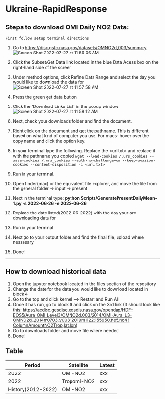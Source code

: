 # Ukraine-RapidResponse

## Steps to download OMI Daily NO2 Data:
    First follow setup terminal directions
1. Go to https://disc.gsfc.nasa.gov/datasets/OMNO2d_003/summary
![Screen Shot 2022-07-27 at 11 56 06 AM](https://user-images.githubusercontent.com/47231057/181294364-b693f174-2d5a-47b0-a98e-691182c765f5.png)


2. Click the Subset/Get Data link located in the blue Data Acess box on the right-hand side of the screen


4. Under method options, click Refine Data Range and select the day you would like to download the data for
![Screen Shot 2022-07-27 at 11 57 58 AM](https://user-images.githubusercontent.com/47231057/181294513-45e0b717-0126-4d4f-806b-e3cfb5933b70.png)


6. Press the green get data button
7. Click the 'Download Links List' in the popup window
![Screen Shot 2022-07-27 at 11 58 12 AM](https://user-images.githubusercontent.com/47231057/181294473-ec0f4e3a-9596-4f93-b601-0165d453eee7.png)



8. Next, check your downloads folder and find the document.
9. Right click on the document and get the pathname. This is different based on what kind of computer you use. For macs- hover over the copy name and click the option key. 
10. In your terminal type the following. Replace the <url.txt> and replace it with the pathname you copied
```wget --load-cookies /.urs_cookies --save-cookies /.urs_cookies --auth-no-challenge=on --keep-session-cookies --content-disposition -i <url.txt>```
11. Run in your terminal. 
12. Open finder(mac) or the equivalent file explorer, and move the file from the general folder -> input -> present
13. Next in the terminal type: **python Scripts/GeneratePresentDailyMean-1.py -s 2022-06-26 -e 2022-06-26**
14. Replace the date listed(2022-06-2022) with the day your are downloading data for
15. Run in your terminal
16. Next go to your output folder and find the final file, upload where nessesary
17. Done!

--------------------------------------


## How to download historical data
1. Open the jupyter notebook located in the files section of the repository
2. Change the date for the data you would like to download located in block 4
3. Go to the top and click kernel --> Restart and Run All
4. Once it has run, go to block 9 and click on the 3rd link (It should look like this:  https://acdisc.gesdisc.eosdis.nasa.gov/opendap/HDF-EOS5/Aura_OMI_Level3/OMNO2d.003/2014/OMI-Aura_L3-OMNO2d_2014m0703_v003-2019m1122t155950.he5.nc4?ColumnAmountNO2Trop,lat,lon)
5. Go to downloads folder and move file where needed
6. Done!


## Table

|Period| Satellite | Latest |
| ------|----- | ----------- |
| 2022 | OMI-NO2 | xxx|
| 2022 | Tropomi-NO2 | xxx|
|History(2012-2022)|OMI-NO2|xxx|  
